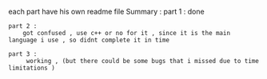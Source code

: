 each part have his own readme file 
Summary :
	part 1 :
		 done

	part 2 :
		got confused , use c++ or no for it , since it is the main language i use , so didnt complete it in time 
		
	part 3 :
		 working , (but there could be some bugs that i missed due to time limitations )